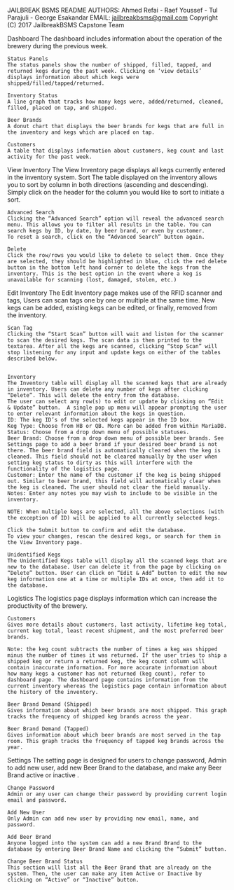 JAILBREAK BSMS README
AUTHORS: Ahmed Refai - Raef Youssef - Tul Parajuli - George Esakandar
EMAIL: jailbreakbsms@gmail.com
Copyright (C) 2017 JailbreakBSMS Capstone Team

Dashboard
The dashboard includes information about the operation of the brewery during the previous week.

	Status Panels
	The status panels show the number of shipped, filled, tapped, and returned kegs during the past week. Clicking on ‘view details’ displays information about which kegs were shipped/filled/tapped/returned.
	 
	Inventory Status
	A line graph that tracks how many kegs were, added/returned, cleaned, filled, placed on tap, and shipped. 

	Beer Brands
	A donut chart that displays the beer brands for kegs that are full in the inventory and kegs which are placed on tap.

	Customers
	A table that displays information about customers, keg count and last activity for the past week.

View Inventory
	The View Inventory page displays all kegs currently entered in the inventory system.
	Sort
	The table displayed on the inventory allows you to sort by column in both directions (ascending and descending). Simply click on the header for the column you would like to sort to initiate a sort.
	
	Advanced Search
	Clicking the “Advanced Search” option will reveal the advanced search menu. This allows you to filter all results in the table. You can search kegs by ID, by date, by beer brand, or even by customer. 
	To reset a search, click on the “Advanced Search” button again.
	
	Delete
	Click the row/rows you would like to delete to select them. Once they are selected, they should be highlighted in blue, click the red delete button in the bottom left hand corner to delete the kegs from the inventory. This is the best option in the event where a keg is unavailable for scanning (lost, damaged, stolen, etc.)

Edit Inventory
	The Edit Inventory page makes use of the RFID scanner and tags, Users can scan tags one by one or multiple at the same time. New kegs can be added, existing kegs can be edited, or finally, removed from the inventory.

	Scan Tag
	Clicking the “Start Scan” button will wait and listen for the scanner to scan the desired kegs. The scan data is then printed to the textarea. After all the kegs are scanned, clicking “Stop Scan” will stop listening for any input and update kegs on either of the tables described below.


	Inventory
	The Inventory table will display all the scanned kegs that are already in inventory. Users can delete any number of kegs after clicking “Delete”. This will delete the entry from the database. 
	The user can select any row(s) to edit or update by clicking on “Edit & Update” button.  A single pop up menu will appear prompting the user to enter relevant information about the kegs in question. 
	ID: The keg ID’s of the selected kegs appear in the ID box.
	Keg Type: Choose from HB or QB. More can be added from within MariaDB.
	Status: Choose from a drop down menu of possible statuses.
	Beer Brand: Choose from a drop down menu of possible beer brands. See Settings page to add a beer brand if your desired beer brand is not there. The beer brand field is automatically cleared when the keg is cleaned. This field should not be cleared manually by the user when setting keg status to dirty as this will interfere with the functionality of the logistics page.
	Customer: Enter the name of the customer if the keg is being shipped out. Similar to beer brand, this field will automatically clear when the keg is cleaned. The user should not clear the field manually.
	Notes: Enter any notes you may wish to include to be visible in the inventory.

	NOTE: When multiple kegs are selected, all the above selections (with the exception of ID) will be applied to all currently selected kegs.

	Click the Submit button to confirm and edit the database.
	To view your changes, rescan the desired kegs, or search for them in the View Inventory page.

	Unidentified Kegs
	The Unidentified Kegs table will display all the scanned kegs that are new to the database. User can delete it from the page by clicking on “Delete” button. User can click on “Edit & Add” button to edit the new keg information one at a time or multiple IDs at once, then add it to the database.

Logistics
	The logistics page displays information which can increase the productivity of the brewery.  

	Customers
	Gives more details about customers, last activity, lifetime keg total, current keg total, least recent shipment, and the most preferred beer brands. 

	Note: the keg count subtracts the number of times a keg was shipped minus the number of times it was returned. If the user tries to ship a shipped keg or return a returned keg, the keg count column will contain inaccurate information. For more accurate information about how many kegs a customer has not returned (keg count), refer to dashboard page. The dashboard page contains information from the current inventory whereas the logistics page contain information about the history of the inventory. 
	  
	Beer Brand Demand (Shipped)
	Gives information about which beer brands are most shipped. This graph tracks the frequency of shipped keg brands across the year. 

	Beer Brand Demand (Tapped)
	Gives information about which beer brands are most served in the tap room. This graph tracks the frequency of tapped keg brands across the year. 

Settings
	The setting page is designed for users to change password, Admin to add new user, add new Beer Brand to the database, and make any Beer Brand active or inactive .

	Change Password
	Admin or any user can change their password by providing current login email and password.

	Add New User
	Only Admin can add new user by providing new email, name, and password.

	Add Beer Brand
	Anyone logged into the system can add a new Brand Brand to the database by entering Beer Brand Name and clicking the “Submit” button.

	Change Beer Brand Status
	This section will list all the Beer Brand that are already on the system. Then, the user can make any item Active or Inactive by clicking on “Active” or “Inactive” button.
